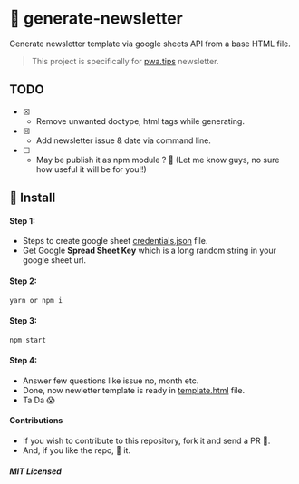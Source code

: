 # 📝 generate-newsletter

Generate newsletter template via google sheets API from a base HTML file.

> This project is specifically for [pwa.tips](https://pwa.tips) newsletter.

## TODO

- [x] - Remove unwanted doctype, html tags while generating.
- [x] - Add newsletter issue & date via command line.
- [ ] - May be publish it as npm module ? 🤔 (Let me know guys, no sure how useful it will be for you!!)

## 🎉 Install

#### Step 1:

- Steps to create google sheet [credentials.json](https://www.npmjs.com/package/spreadsheet-to-json#authentification) file.
- Get Google **Spread Sheet Key** which is a long random string in your google sheet url.

#### Step 2:

```bash
yarn or npm i
```

#### Step 3:

```bash
npm start
```

#### Step 4:

- Answer few questions like issue no, month etc.
- Done, now newletter template is ready in [template.html](./template.html) file.
- Ta Da 😱

#### Contributions

- If you wish to contribute to this repository, fork it and send a PR 😬.
- And, if you like the repo, 🌟 it.

##### MIT Licensed
